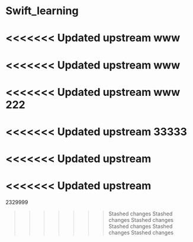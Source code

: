 # Swift_learning
<<<<<<< Updated upstream
www
=======
<<<<<<< Updated upstream
www
=======
<<<<<<< Updated upstream
www
222
=======
<<<<<<< Updated upstream
33333
=======
<<<<<<< Updated upstream
=======
<<<<<<< Updated upstream
=======
2329999
>>>>>>> Stashed changes
>>>>>>> Stashed changes
>>>>>>> Stashed changes
>>>>>>> Stashed changes
>>>>>>> Stashed changes
>>>>>>> Stashed changes

